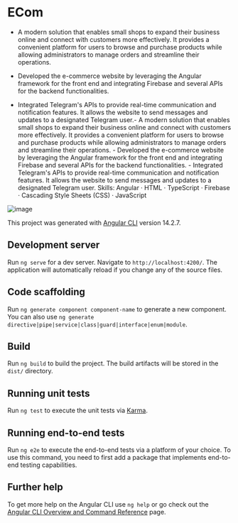# ECom


- A modern solution that enables small shops to expand their business online and connect with customers more effectively. It provides a convenient platform for users to browse and purchase products while allowing administrators to manage orders and streamline their operations.

- Developed the e-commerce website by leveraging the Angular framework for the front end and integrating Firebase and several APIs for the backend functionalities.

- Integrated Telegram's APIs to provide real-time communication and notification features. It allows the website to send messages and updates to a designated Telegram user.- A modern solution that enables small shops to expand their business online and connect with customers more effectively. It provides a convenient platform for users to browse and purchase products while allowing administrators to manage orders and streamline their operations. - Developed the e-commerce website by leveraging the Angular framework for the front end and integrating Firebase and several APIs for the backend functionalities. - Integrated Telegram's APIs to provide real-time communication and notification features. It allows the website to send messages and updates to a designated Telegram user.
Skills: Angular · HTML · TypeScript · Firebase · Cascading Style Sheets (CSS) · JavaScript


![image](https://github.com/harshit-choudhary798/e-com/assets/111317199/3d5c05fb-280f-43f9-b267-8879a7b4efd5)




This project was generated with [Angular CLI](https://github.com/angular/angular-cli) version 14.2.7.

## Development server

Run `ng serve` for a dev server. Navigate to `http://localhost:4200/`. The application will automatically reload if you change any of the source files.

## Code scaffolding

Run `ng generate component component-name` to generate a new component. You can also use `ng generate directive|pipe|service|class|guard|interface|enum|module`.

## Build

Run `ng build` to build the project. The build artifacts will be stored in the `dist/` directory.

## Running unit tests

Run `ng test` to execute the unit tests via [Karma](https://karma-runner.github.io).

## Running end-to-end tests

Run `ng e2e` to execute the end-to-end tests via a platform of your choice. To use this command, you need to first add a package that implements end-to-end testing capabilities.

## Further help

To get more help on the Angular CLI use `ng help` or go check out the [Angular CLI Overview and Command Reference](https://angular.io/cli) page.

